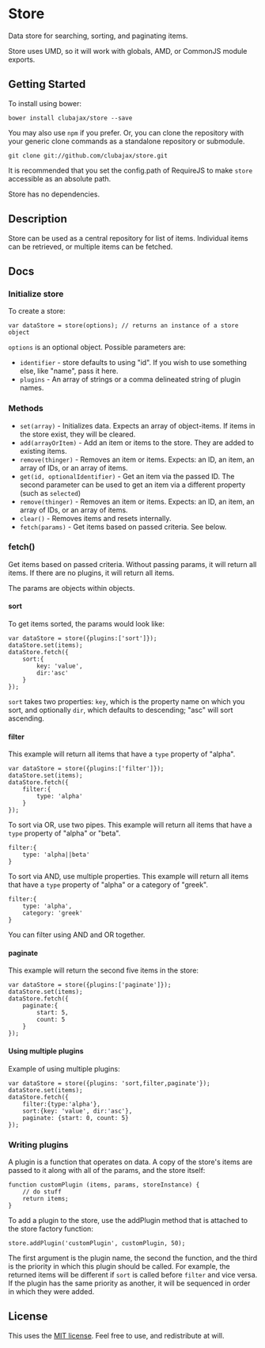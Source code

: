 # Store

Data store for searching, sorting, and paginating items.

Store uses UMD, so it will work with globals, AMD, or CommonJS module exports.

## Getting Started

To install using bower:

	bower install clubajax/store --save

You may also use `npm` if you prefer. Or, you can clone the repository with your generic clone commands as a standalone 
repository or submodule.

	git clone git://github.com/clubajax/store.git

It is recommended that you set the config.path of RequireJS to make `store` accessible as an
absolute path.

Store has no dependencies.

## Description

Store can be used as a central repository for list of items. Individual items can be retrieved, or multiple items can be fetched.

## Docs

### Initialize store

To create a store:

    var dataStore = store(options); // returns an instance of a store object
    
`options` is an optional object. Possible parameters are:

 * `identifier` - store defaults to using "id". If you wish to use something else, like "name", pass it here.
 * `plugins` - An array of strings or a comma delineated string of plugin names.
 
### Methods

 * `set(array)` - Initializes data. Expects an array of object-items. If items in the store exist, they will be cleared.
 * `add(arrayOrItem)` - Add an item or items to the store. They are added to existing items.
 * `remove(thinger)` - Removes an item or items. Expects: an ID, an item, an array of IDs, or an array of items.
 * `get(id, optionalIdentifier)` - Get an item via the passed ID. The second parameter can be used to get an item via a different property (such as `selected`)
 * `remove(thinger)` - Removes an item or items. Expects: an ID, an item, an array of IDs, or an array of items.
 * `clear()` - Removes items and resets internally.
 * `fetch(params)` - Get items based on passed criteria. See below.
 
### fetch()

Get items based on passed criteria. Without passing params, it will return all items. If there are no plugins, it will return all items.

The params are objects within objects. 

#### sort

To get items sorted, the params would look like:

    var dataStore = store({plugins:['sort']});
    dataStore.set(items);
    dataStore.fetch({
        sort:{
            key: 'value', 
            dir:'asc'
        }
    });
  
`sort` takes two properties: `key`, which is the property name on which you sort, and optionally `dir`, which defaults to 
descending; "asc" will sort ascending.

#### filter

This example will return all items that have a `type` property of "alpha". 

    var dataStore = store({plugins:['filter']});
    dataStore.set(items);
    dataStore.fetch({
        filter:{
            type: 'alpha'
        }
    });
    
To sort via OR, use two pipes. This example will return all items that have a `type` property of "alpha" or "beta".

    filter:{
        type: 'alpha||beta'
    }
    
To sort via AND, use multiple properties. This example will return all items that have a `type` property of "alpha" or a category of "greek".

    filter:{
        type: 'alpha',
        category: 'greek'
    }
    
You can filter using AND and OR together.

#### paginate

This example will return the second five items in the store:

    var dataStore = store({plugins:['paginate']});
    dataStore.set(items);
    dataStore.fetch({
        paginate:{
            start: 5,
            count: 5
        }
    });
    
#### Using multiple plugins

Example of using multiple plugins:

    var dataStore = store({plugins: 'sort,filter,paginate'});
    dataStore.set(items);
    dataStore.fetch({
        filter:{type:'alpha'},
        sort:{key: 'value', dir:'asc'},
        paginate: {start: 0, count: 5}
    });
    
### Writing plugins

A plugin is a function that operates on data. A copy of the store's items are passed to it along with all of the params, 
and the store itself:

    function customPlugin (items, params, storeInstance) {
        // do stuff
        return items;
    }
    
To add a plugin to the store, use the addPlugin method that is attached to the store factory function:

    store.addPlugin('customPlugin', customPlugin, 50);
    
The first argument is the plugin name, the second the function, and the third is the priority in which this plugin should 
be called. For example, the returned items will be different if `sort` is called before `filter` and vice versa. If the 
plugin has the same priority as another, it will be sequenced in order in which they were added. 

## License

This uses the [MIT license](./LICENSE). Feel free to use, and redistribute at will.
